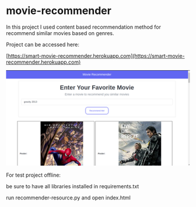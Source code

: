 # movie-recommender

In this project I used content based recommendation method for recommend similar movies based on genres.

Project can be accessed here: 

[https://smart-movie-recommender.herokuapp.com](https://smart-movie-recommender.herokuapp.com)

![Alt text](/img/recommender.png?raw=true "Recommender: ")

For test project offline:

be sure to have all libraries installed in requirements.txt

run recommender-resource.py and open index.html

